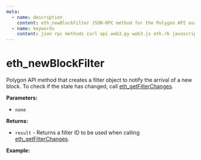 ```yaml
---
meta:
  - name: description
    content: eth_newBlockFilter JSON-RPC method for the Polygon API available with examples in web3.js, web3.py, eth.rb, and cURL.
  - name: keywords
    content: json rpc methods curl api web3.py web3.js eth.rb javascript python ruby polygon
---
```


# eth_newBlockFilter

Polygon API method that creates a filter object to notify the arrival of a new block. To check if the state has changed, call [eth_getFilterChanges](/api/polygon/eth_getfilterchanges).

**Parameters:**

- `none`

**Returns:**

- `result` - Returns a filter ID to be used when calling [eth_getFilterChanges](/api/polygon/eth_getfilterchanges).

**Example:**

<CodeSwitcher :languages="{js:'web3.js', py:'web3.py', rb:'eth.rb', cr:'cURL'}">
<template v-slot:js>

```js
// Web3.js does not support this feature. See the Web3.js subscriptions page.
```

</template>
<template v-slot:py>

```py
# The method eth_newBlockFilter does not exist/is not available.
```

</template>
<template v-slot:rb>

```rb
# The method eth_newBlockFilter does not exist/is not available.
```

</template>
<template v-slot:cr>

```sh
# The method eth_newBlockFilter does not exist/is not available.
```

</template>
</CodeSwitcher>
